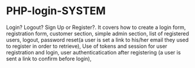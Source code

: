 # PHP-login-SYSTEM
Login? Logout? Sign Up or Register?. It covers how to create a login form, registration form, customer section, simple admin section, list of registered users, logout, password reset(a user is set a link to his/her email they used to register in order to retrieve), Use of tokens and session for user registration and login, user authenticatication after registering (a user is sent a link to confirm before login),
